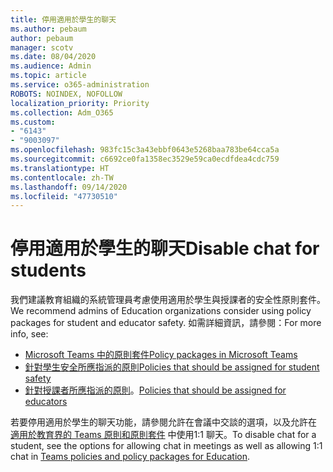 ```yaml
---
title: 停用適用於學生的聊天
ms.author: pebaum
author: pebaum
manager: scotv
ms.date: 08/04/2020
ms.audience: Admin
ms.topic: article
ms.service: o365-administration
ROBOTS: NOINDEX, NOFOLLOW
localization_priority: Priority
ms.collection: Adm_O365
ms.custom:
- "6143"
- "9003097"
ms.openlocfilehash: 983fc15c3a43ebbf0643e5268baa783be64cca5a
ms.sourcegitcommit: c6692ce0fa1358ec3529e59ca0ecdfdea4cdc759
ms.translationtype: HT
ms.contentlocale: zh-TW
ms.lasthandoff: 09/14/2020
ms.locfileid: "47730510"
---
```

# <a name="disable-chat-for-students"></a><span data-ttu-id="79d25-102">停用適用於學生的聊天</span><span class="sxs-lookup"><span data-stu-id="79d25-102">Disable chat for students</span></span>

<span data-ttu-id="79d25-103">我們建議教育組織的系統管理員考慮使用適用於學生與授課者的安全性原則套件。</span><span class="sxs-lookup"><span data-stu-id="79d25-103">We recommend admins of Education organizations consider using policy packages for student and educator safety.</span></span> <span data-ttu-id="79d25-104">如需詳細資訊，請參閱：</span><span class="sxs-lookup"><span data-stu-id="79d25-104">For more info, see:</span></span>

- [<span data-ttu-id="79d25-105">Microsoft Teams 中的原則套件</span><span class="sxs-lookup"><span data-stu-id="79d25-105">Policy packages in Microsoft Teams</span></span>](https://docs.microsoft.com/microsoftteams/policy-packages-edu#policy-packages-in-microsoft-teams)
- [<span data-ttu-id="79d25-106">針對學生安全所應指派的原則</span><span class="sxs-lookup"><span data-stu-id="79d25-106">Policies that should be assigned for student safety</span></span>](https://docs.microsoft.com/microsoftteams/policy-packages-edu#policies-that-should-be-assigned-for-student-safety)
- <span data-ttu-id="79d25-107">[針對授課者所應指派的原則](https://docs.microsoft.com/microsoftteams/policy-packages-edu#policies-that-should-be-assigned-for-educators)。</span><span class="sxs-lookup"><span data-stu-id="79d25-107">[Policies that should be assigned for educators](https://docs.microsoft.com/microsoftteams/policy-packages-edu#policies-that-should-be-assigned-for-educators)</span></span> 

<span data-ttu-id="79d25-108">若要停用適用於學生的聊天功能，請參閱允許在會議中交談的選項，以及允許在 [ 適用於教育界的 Teams 原則和原則套件](https://docs.microsoft.com/microsoftteams/policy-packages-edu) 中使用1:1 聊天。</span><span class="sxs-lookup"><span data-stu-id="79d25-108">To disable chat for a student, see the options for allowing chat in meetings as well as allowing 1:1 chat in [Teams policies and policy packages for Education](https://docs.microsoft.com/microsoftteams/policy-packages-edu).</span></span>